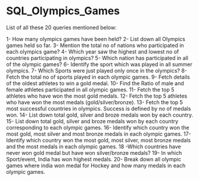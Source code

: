 # SQL_Olympics_Games

List of all these 20 queries mentioned below:

  1- How many olympics games have been held?
  2- List down all Olympics games held so far.
  3- Mention the total no of nations who participated in each olympics game?
  4- Which year saw the highest and lowest no of countries participating in olympics?
  5- Which nation has participated in all of the olympic games?
  6- Identify the sport which was played in all summer olympics.
  7- Which Sports were just played only once in the olympics?
  8- Fetch the total no of sports played in each olympic games.
  9- Fetch details of the oldest athletes to win a gold medal.
  10- Find the Ratio of male and female athletes participated in all olympic games.
  11- Fetch the top 5 athletes who have won the most gold medals.
  12- Fetch the top 5 athletes who have won the most medals (gold/silver/bronze).
  13- Fetch the top 5 most successful countries in olympics. Success is defined by no of medals won.
  14- List down total gold, silver and broze medals won by each country.
  15- List down total gold, silver and broze medals won by each country corresponding to each olympic games.
  16- Identify which country won the most gold, most silver and most bronze medals in each olympic games.
  17- Identify which country won the most gold, most silver, most bronze medals and the most medals in each olympic games.
  18 -Which countries have never won gold medal but have won silver/bronze medals?
  19- In which Sport/event, India has won highest medals.
  20- Break down all olympic games where india won medal for Hockey and how many medals in each olympic games.
